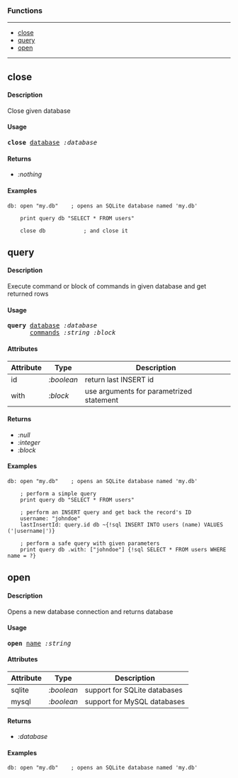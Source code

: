 ### Functions

---

<!--ts-->
   * [close](#close)
   * [query](#query)
   * [open](#open)
<!--te-->

---


## close

#### Description

Close given database

#### Usage

<pre>
<b>close</b> <ins>database</ins> <i>:database</i>
</pre>

#### Returns

- *:nothing*

#### Examples

```red
db: open "my.db"    ; opens an SQLite database named 'my.db'
    
    print query db "SELECT * FROM users"

    close db            ; and close it
```

## query

#### Description

Execute command or block of commands in given database and get returned rows

#### Usage

<pre>
<b>query</b> <ins>database</ins> <i>:database</i>
      <ins>commands</ins> <i>:string</i> <i>:block</i>
</pre>
#### Attributes

|Attribute|Type|Description|
|---|---|---|
|id|<i>:boolean</i>|return last INSERT id|
|with|<i>:block</i>|use arguments for parametrized statement|

#### Returns

- *:null*
- *:integer*
- *:block*

#### Examples

```red
db: open "my.db"    ; opens an SQLite database named 'my.db'
    
    ; perform a simple query
    print query db "SELECT * FROM users"

    ; perform an INSERT query and get back the record's ID
    username: "johndoe"
    lastInsertId: query.id db ~{!sql INSERT INTO users (name) VALUES ('|username|')}

    ; perform a safe query with given parameters
    print query db .with: ["johndoe"] {!sql SELECT * FROM users WHERE name = ?}
```

## open

#### Description

Opens a new database connection and returns database

#### Usage

<pre>
<b>open</b> <ins>name</ins> <i>:string</i>
</pre>
#### Attributes

|Attribute|Type|Description|
|---|---|---|
|sqlite|<i>:boolean</i>|support for SQLite databases|
|mysql|<i>:boolean</i>|support for MySQL databases|

#### Returns

- *:database*

#### Examples

```red
db: open "my.db"    ; opens an SQLite database named 'my.db'
```